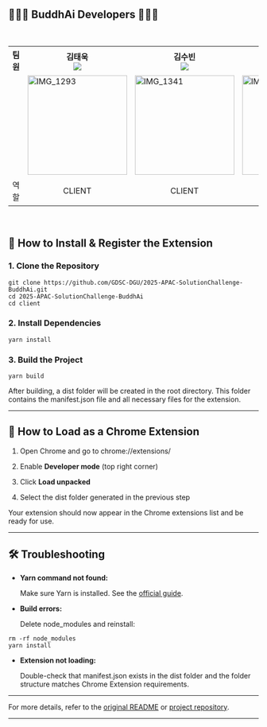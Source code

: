 ## 👩🏻‍💻 BuddhAi Developers 🧑🏻‍💻

<br/>


<div align="center">
<table>
<th>팀원</th>
    <th> 김태욱 <a href="https://github.com/Taew00k"><br/><img src="https://img.shields.io/badge/Github-181717?style=flat-square&logo=Github&logoColor=white"/><a></th>
	  <th> 김수빈 <a href="https://github.com/dewbeeny"><br/><img src="https://img.shields.io/badge/Github-181717?style=flat-square&logo=Github&logoColor=white"/></a></th>
    <th> 안성우 <a href="https://github.com/aeeengsungwoo"><br/><img src="https://img.shields.io/badge/Github-181717?style=flat-square&logo=Github&logoColor=white"/></a></th>
    <th> 엄태우 <a href="https://github.com/teom142"><br/><img src="https://img.shields.io/badge/Github-181717?style=flat-square&logo=Github&logoColor=white"/></a></th>
    <tr>
    <td>  </td>
    	<td>
        <img width="200" alt="IMG_1293" src="https://avatars.githubusercontent.com/u/127061738?v=4" />
      </td>
    	<td>
        <img width="200" alt="IMG_1341" src="https://avatars.githubusercontent.com/u/146052459?v=4" />
     </td>
      <td>
        <img width="200" alt="IMG_1342" src="https://avatars.githubusercontent.com/u/132185864?v=4" />
      </td>
    	<td>
        <img width="200" alt="IMG_1340" src="https://avatars.githubusercontent.com/u/74529426?v=4" />
     </td>
    </tr>
    <tr>
	<td> 역할 </td>
	<td>
		<p align="center">CLIENT</p>
	</td>
	<td>
		<p align="center">CLIENT</p>
	</td>
	<td>
		<p align="center">SERVER</p>
	</td>
    <td>
		<p align="center">AI</p>
	</td>
    </tr>
  </table>
</div>
<br />


## **🚀 How to Install & Register the Extension**

  

### **1. Clone the Repository**

```
git clone https://github.com/GDSC-DGU/2025-APAC-SolutionChallenge-BuddhAi.git
cd 2025-APAC-SolutionChallenge-BuddhAi
cd client
```

### **2. Install Dependencies**

```
yarn install
```

### **3. Build the Project**

```
yarn build
```

After building, a dist folder will be created in the root directory. This folder contains the manifest.json file and all necessary files for the extension.

----------

## **🧩 How to Load as a Chrome Extension**

1.  Open Chrome and go to chrome://extensions/
    
2.  Enable **Developer mode** (top right corner)
    
3.  Click **Load unpacked**
    
4.  Select the dist folder generated in the previous step
    

  

Your extension should now appear in the Chrome extensions list and be ready for use.

----------

## **🛠️ Troubleshooting**

-   **Yarn command not found:**
    
    Make sure Yarn is installed. See the [official guide](https://classic.yarnpkg.com/en/docs/install/).
    
-   **Build errors:**
    
    Delete node_modules and reinstall:
    

```
rm -rf node_modules
yarn install
```
    
-   **Extension not loading:**
    
    Double-check that manifest.json exists in the dist folder and the folder structure matches Chrome Extension requirements.
    

----------

For more details, refer to the [original README](./README.md) or [project repository](https://github.com/GDSC-DGU/2025-APAC-SolutionChallenge-BuddhAi).

----------
